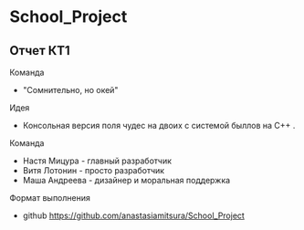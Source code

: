 # School_Project

## Отчет КТ1

Команда 
- "Сомнительно, но окей"

Идея
- Консольная версия поля чудес на двоих с системой быллов на C++ .

Команда

- Настя Мицура - главный разработчик
- Витя Лотонин - просто разработчик
- Маша Андреева - дизайнер и моральная поддержка

Формат выполнения
- github https://github.com/anastasiamitsura/School_Project

